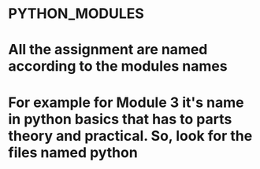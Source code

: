# PYTHON_MODULES 
# All the assignment are named according to the modules names  
# For example for Module 3 it's name in python basics that has to parts theory and practical. So, look for the files named python   
